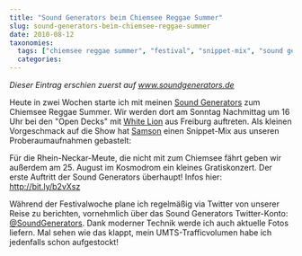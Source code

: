 ```yaml
---
title: "Sound Generators beim Chiemsee Reggae Summer"
slug: sound-generators-beim-chiemsee-reggae-summer
date: 2010-08-12
taxonomies:
  tags: ["chiemsee reggae summer", "festival", "snippet-mix", "sound generators", "white lion", "Youtube", "Musik"]
  categories: 
---
```


<em>Dieser Eintrag erschien zuerst auf <a href="http://www.soundgenerators.de" title="Sound Generators: Backing Band">www.soundgenerators.de</a></em>

Heute in zwei Wochen starte ich mit meinen <a href="http://www.myspace.com/soundgeneratorsband">Sound Generators</a> zum Chiemsee Reggae Summer. Wir werden dort am Sonntag Nachmittag um 16 Uhr bei den "Open Decks" mit <a href="http://www.myspace.com/lionyard">White Lion</a> aus Freiburg auftreten. Als kleinen Vorgeschmack auf die Show hat <a href="http://www.myspace.com/samson_locks">Samson</a> einen Snippet-Mix aus unseren Proberaumaufnahmen gebastelt:

Für die Rhein-Neckar-Meute, die nicht mit zum Chiemsee fährt geben wir außerdem am 25. August im Kosmodrom ein kleines Gratiskonzert. Der erste Auftritt der Sound Generators überhaupt! Infos hier: http://bit.ly/b2vXsz

Während der Festivalwoche plane ich regelmäßig via Twitter von unserer Reise zu berichten, vornehmlich über das Sound Generators Twitter-Konto: <a href="http://www.twitter.com/soundgenerators">@SoundGenerators</a>. Dank moderner Technik werde ich auch aktuelle Fotos liefern. Mal sehen wie das klappt, mein UMTS-Trafficvolumen habe ich jedenfalls schon aufgestockt!